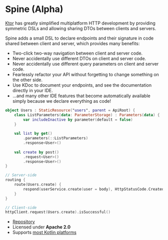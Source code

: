 # Spine (Alpha)

[Ktor](https://ktor.io/) has greatly simplified multiplatform HTTP development by providing symmetric DSLs and allowing sharing DTOs between clients and servers.

Spine adds a small DSL to declare endpoints and their signature in code shared between client and server, which provides many benefits:

- Two-click two-way navigation between client and server code.
- Never accidentally use different DTOs on client and server code.
- Never accidentally use different query parameters on client and server code.
- Fearlessly refactor your API without forgetting to change something on the other side.
- Use KDoc to document your endpoints, and see the documentation directly in your IDE.
- …and many other IDE features that become automatically available simply because we declare everything as code!

```kotlin
object Users : StaticResource("users", parent = ApiRoot) {
	class ListParameters(data: ParameterStorage) : Parameters(data) {
		var includeInactive by parameter(default = false)
	}
	
	val list by get()
		.parameters(::ListParameters)
		.response<User>()
	
	val create by post()
		.request<User>()
		.response<User>()
}

// Server-side
routing {
	route(Users.create) {
		respond(userService.create(user = body), HttpStatusCode.Created)
	}
}

// Client-side
httpClient.request(Users.create).isSuccessful()
```

<div class="grid cards" markdown>

- [Repository](https://gitlab.com/opensavvy/groundwork/spine)
- Licensed under **Apache 2.0**
- Supports [most Kotlin platforms](../supported-platforms.md)

</div>
